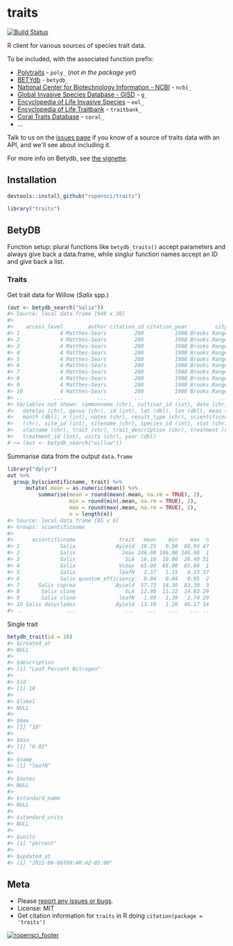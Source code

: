 traits
=======



[![Build Status](https://travis-ci.org/ropensci/traits.svg?branch=master)](https://travis-ci.org/ropensci/traits)

R client for various sources of species trait data.

To be included, with the associated function prefix:

* [Polytraits](http://polytraits.lifewatchgreece.eu/download-api) - `poly_` (_not in the package yet_)
* [BETYdb](http://www.betydb.org) - `betydb_`
* [National Center for Biotechnology Information - NCBI](http://www.ncbi.nlm.nih.gov/) - `ncbi_`
* [Global Invasive Species Database - GISD](http://www.issg.org/database/welcome/) - `g_`
* [Encyclopedia of Life Invasive Species](link) - `eol_`
* [Encyclopedia of Life Traitbank](link) - `traitbank_`
* [Coral Traits Database](http://coraltraits.org/) - `coral_`
* ...

Talk to us on the [issues page](https://github.com/ropensci/traits/issues) if you know of a source of traits data with an API, and we'll see about including it.

For more info on Betydb, see [the vignette](vignettes/betydb.Rmd).

## Installation


```r
devtools::install_github("ropensci/traits")
```


```r
library("traits")
```

## BetyDB

Function setup: plural functions like `betydb_traits()` accept parameters and always give back a data.frame, while singlur function names accept an ID and give back a list. 

### Traits

Get trait data for Willow (_Salix_ spp.)


```r
(out <- betydb_search("Salix"))
#> Source: local data frame [949 x 30]
#> 
#>    access_level        author citation_id citation_year         city
#> 1             4 Matthes-Sears         280          1988 Brooks Range
#> 2             4 Matthes-Sears         280          1988 Brooks Range
#> 3             4 Matthes-Sears         280          1988 Brooks Range
#> 4             4 Matthes-Sears         280          1988 Brooks Range
#> 5             4 Matthes-Sears         280          1988 Brooks Range
#> 6             4 Matthes-Sears         280          1988 Brooks Range
#> 7             4 Matthes-Sears         280          1988 Brooks Range
#> 8             4 Matthes-Sears         280          1988 Brooks Range
#> 9             4 Matthes-Sears         280          1988 Brooks Range
#> 10            4 Matthes-Sears         280          1988 Brooks Range
#> ..          ...           ...         ...           ...          ...
#> Variables not shown: commonname (chr), cultivar_id (int), date (chr),
#>   dateloc (chr), genus (chr), id (int), lat (dbl), lon (dbl), mean (chr),
#>   month (dbl), n (int), notes (chr), result_type (chr), scientificname
#>   (chr), site_id (int), sitename (chr), species_id (int), stat (chr),
#>   statname (chr), trait (chr), trait_description (chr), treatment (chr),
#>   treatment_id (int), units (chr), year (dbl)
# ~= (out <- betydb_search("willow"))
```

Summarise data from the output `data.frame`


```r
library("dplyr")
out %>%
  group_by(scientificname, trait) %>%
      mutate(.mean = as.numeric(mean)) %>%
          summarise(mean = round(mean(.mean, na.rm = TRUE), 2),
                    min = round(min(.mean, na.rm = TRUE), 2),
                    max = round(max(.mean, na.rm = TRUE), 2),
                    n = length(n))
#> Source: local data frame [85 x 6]
#> Groups: scientificname
#> 
#>      scientificname              trait   mean    min    max  n
#> 1             Salix             Ayield  10.25   0.50  68.94 47
#> 2             Salix               Jmax 146.00 146.00 146.00  1
#> 3             Salix                SLA  16.10  10.00  26.40 51
#> 4             Salix              Vcmax  65.00  65.00  65.00  1
#> 5             Salix              leafN   2.37   1.15   4.23 37
#> 6             Salix quantum_efficiency   0.04   0.04   0.05  2
#> 7      Salix caprea             Ayield  57.73  14.30  83.30  3
#> 8       Salix clone                SLA  12.90  11.22  14.83 29
#> 9       Salix clone              leafN   1.89   1.39   2.74 29
#> 10 Salix dasyclados             Ayield  13.10   1.20  48.17 14
#> ..              ...                ...    ...    ...    ... ..
```

Single trait


```r
betydb_trait(id = 10)
#> $created_at
#> NULL
#> 
#> $description
#> [1] "Leaf Percent Nitrogen"
#> 
#> $id
#> [1] 10
#> 
#> $label
#> NULL
#> 
#> $max
#> [1] "10"
#> 
#> $min
#> [1] "0.02"
#> 
#> $name
#> [1] "leafN"
#> 
#> $notes
#> NULL
#> 
#> $standard_name
#> NULL
#> 
#> $standard_units
#> NULL
#> 
#> $units
#> [1] "percent"
#> 
#> $updated_at
#> [1] "2011-06-06T09:40:42-05:00"
```

## Meta

* Please [report any issues or bugs](https://github.com/ropensci/traits/issues).
* License: MIT
* Get citation information for `traits` in R doing `citation(package = 'traits')`

[![ropensci_footer](http://ropensci.org/public_images/github_footer.png)](http://ropensci.org)
